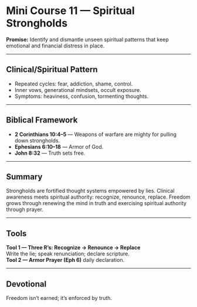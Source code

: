 # Mini Course 11 — Spiritual Strongholds
**Promise:** Identify and dismantle unseen spiritual patterns that keep emotional and financial distress in place.

---

## Clinical/Spiritual Pattern
- Repeated cycles: fear, addiction, shame, control.
- Inner vows, generational mindsets, occult exposure.
- Symptoms: heaviness, confusion, tormenting thoughts.

---

## Biblical Framework
- **2 Corinthians 10:4–5** — Weapons of warfare are mighty for pulling down strongholds.
- **Ephesians 6:10–18** — Armor of God.
- **John 8:32** — Truth sets free.

---

## Summary
Strongholds are fortified thought systems empowered by lies.  Clinical awareness meets spiritual authority: recognize, renounce, replace.  Freedom grows through renewing the mind in truth and exercising spiritual authority through prayer.

---

## Tools
**Tool 1 — Three R’s: Recognize → Renounce → Replace**  
Write the lie; speak renunciation; declare scripture.  
**Tool 2 — Armor Prayer (Eph 6)** daily declaration.

---

## Devotional
Freedom isn’t earned; it’s enforced by truth.
